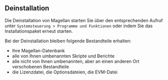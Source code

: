 ## Deinstallation

Die Deinstallation von Magellan starten Sie über den entsprechenden Aufruf unter ```Systemsteuerung > Programme und Funktionen``` oder indem Sie das Installationspaket erneut starten.

Bei der Deinstallation bleiben folgende Bestandteile erhalten:

* Ihre Magellan-Datenbank
* alle von Ihnen umbenannten Skripte und Berichte
* alle nicht von Ihnen umbenannten, aber an einen anderen Ort verschobenen Bestandteile
* die Lizenzdatei, die Optionsdateien, die EVM-Datei
